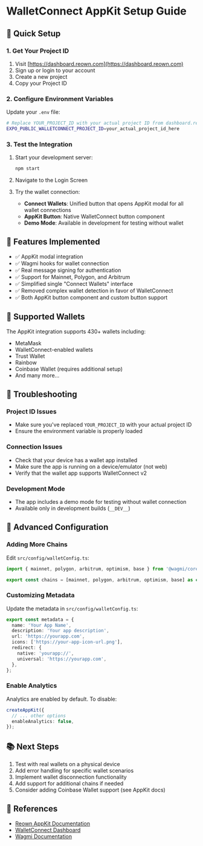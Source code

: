 # WalletConnect AppKit Setup Guide

## 🚀 Quick Setup

### 1. Get Your Project ID

1. Visit [https://dashboard.reown.com](https://dashboard.reown.com)
2. Sign up or login to your account
3. Create a new project
4. Copy your Project ID

### 2. Configure Environment Variables

Update your `.env` file:

```bash
# Replace YOUR_PROJECT_ID with your actual project ID from dashboard.reown.com
EXPO_PUBLIC_WALLETCONNECT_PROJECT_ID=your_actual_project_id_here
```

### 3. Test the Integration

1. Start your development server:
   ```bash
   npm start
   ```

2. Navigate to the Login Screen

3. Try the wallet connection:
   - **Connect Wallets**: Unified button that opens AppKit modal for all wallet connections
   - **AppKit Button**: Native WalletConnect button component
   - **Demo Mode**: Available in development for testing without wallet

## 🔧 Features Implemented

- ✅ AppKit modal integration
- ✅ Wagmi hooks for wallet connection
- ✅ Real message signing for authentication
- ✅ Support for Mainnet, Polygon, and Arbitrum
- ✅ Simplified single "Connect Wallets" interface
- ✅ Removed complex wallet detection in favor of WalletConnect
- ✅ Both AppKit button component and custom button support

## 📱 Supported Wallets

The AppKit integration supports 430+ wallets including:
- MetaMask
- WalletConnect-enabled wallets
- Trust Wallet
- Rainbow
- Coinbase Wallet (requires additional setup)
- And many more...

## 🐛 Troubleshooting

### Project ID Issues
- Make sure you've replaced `YOUR_PROJECT_ID` with your actual project ID
- Ensure the environment variable is properly loaded

### Connection Issues
- Check that your device has a wallet app installed
- Make sure the app is running on a device/emulator (not web)
- Verify that the wallet app supports WalletConnect v2

### Development Mode
- The app includes a demo mode for testing without wallet connection
- Available only in development builds (`__DEV__`)

## 🔧 Advanced Configuration

### Adding More Chains

Edit `src/config/walletConfig.ts`:

```typescript
import { mainnet, polygon, arbitrum, optimism, base } from '@wagmi/core/chains';

export const chains = [mainnet, polygon, arbitrum, optimism, base] as const;
```

### Customizing Metadata

Update the metadata in `src/config/walletConfig.ts`:

```typescript
export const metadata = {
  name: 'Your App Name',
  description: 'Your app description',
  url: 'https://yourapp.com',
  icons: ['https://your-app-icon-url.png'],
  redirect: {
    native: 'yourapp://',
    universal: 'https://yourapp.com',
  },
};
```

### Enable Analytics

Analytics are enabled by default. To disable:

```typescript
createAppKit({
  // ... other options
  enableAnalytics: false,
});
```

## 📚 Next Steps

1. Test with real wallets on a physical device
2. Add error handling for specific wallet scenarios
3. Implement wallet disconnection functionality
4. Add support for additional chains if needed
5. Consider adding Coinbase Wallet support (see AppKit docs)

## 🔗 References

- [Reown AppKit Documentation](https://docs.reown.com/appkit/react-native/overview)
- [WalletConnect Dashboard](https://dashboard.reown.com)
- [Wagmi Documentation](https://wagmi.sh/react/getting-started)
